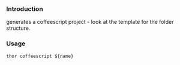 ### Introduction
generates a coffeescript project - look at the template for the folder structure.

### Usage
    thor coffeescript ${name}

